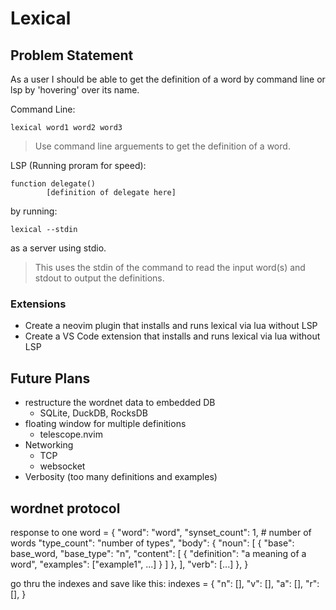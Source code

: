 # Lexical

## Problem Statement
As a user I should be able to get the definition of a word by command line or lsp by 'hovering' over its name.

Command Line:
```
lexical word1 word2 word3
```
> Use command line arguements to get the definition of a word.

LSP (Running proram for speed):
```
function delegate()
        [definition of delegate here]
```
by running:
```
lexical --stdin
```
as a server using stdio.
> This uses the stdin of the command to read the input word(s) and stdout to output the definitions.

### Extensions
- Create a neovim plugin that installs and runs lexical via lua without LSP
- Create a VS Code extension that installs and runs lexical via lua without LSP

## Future Plans
- restructure the wordnet data to embedded DB
    - SQLite, DuckDB, RocksDB
- floating window for multiple definitions
    - telescope.nvim
- Networking
    - TCP
    - websocket
- Verbosity (too many definitions and examples)

## wordnet protocol
response to one word = {
    "word": "word",
    "synset_count": 1, # number of words
    "type_count": "number of types",
    "body": {
        "noun": [
            {
                "base": base_word,
                "base_type": "n",
                "content": [
                    {
                        "definition": "a meaning of a word",
                        "examples": ["example1", ...]
                    }
                ]
            },
        ],
        "verb": [...]
    },
}

go thru the indexes and save like this:
indexes = {
    "n": [],
    "v": [],
    "a": [],
    "r": [],
}
